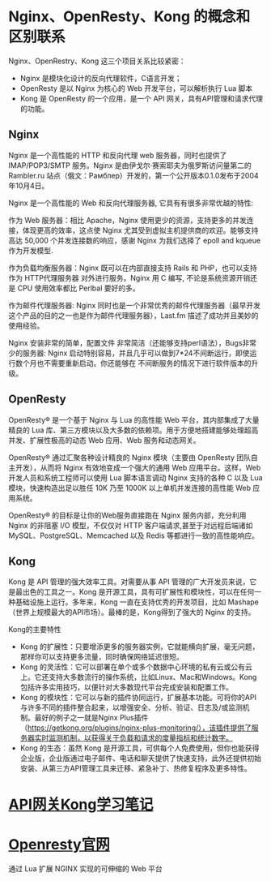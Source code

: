 

# Nginx、OpenResty、Kong 的概念和区别联系

Nginx、OpenRestry、Kong 这三个项目关系比较紧密：

- Nginx 是模块化设计的反向代理软件，C语言开发；
- OpenResty 是以 Nginx 为核心的 Web 开发平台，可以解析执行 Lua 脚本
- Kong 是 OpenResty 的一个应用，是一个 API 网关，具有API管理和请求代理的功能。



## Nginx

Nginx 是一个高性能的 HTTP 和反向代理 web 服务器，同时也提供了 IMAP/POP3/SMTP 服务。Nginx 是由伊戈尔·赛索耶夫为俄罗斯访问量第二的 Rambler.ru 站点（俄文：Рамблер）开发的，第一个公开版本0.1.0发布于2004年10月4日。

Nginx 是一个高性能的 Web 和反向代理服务器, 它具有有很多非常优越的特性:

作为 Web 服务器：相比 Apache，Nginx 使用更少的资源，支持更多的并发连接，体现更高的效率，这点使 Nginx 尤其受到虚拟主机提供商的欢迎。能够支持高达 50,000 个并发连接数的响应，感谢 Nginx 为我们选择了 epoll and kqueue 作为开发模型.

作为负载均衡服务器：Nginx 既可以在内部直接支持 Rails 和 PHP，也可以支持作为 HTTP代理服务器 对外进行服务。Nginx 用 C 编写, 不论是系统资源开销还是 CPU 使用效率都比 Perlbal 要好的多。

作为邮件代理服务器: Nginx 同时也是一个非常优秀的邮件代理服务器（最早开发这个产品的目的之一也是作为邮件代理服务器），Last.fm 描述了成功并且美妙的使用经验。

Nginx 安装非常的简单，配置文件 非常简洁（还能够支持perl语法），Bugs非常少的服务器: Nginx 启动特别容易，并且几乎可以做到7*24不间断运行，即使运行数个月也不需要重新启动。你还能够在 不间断服务的情况下进行软件版本的升级。

## OpenResty

OpenResty® 是一个基于 Nginx 与 Lua 的高性能 Web 平台，其内部集成了大量精良的 Lua 库、第三方模块以及大多数的依赖项。用于方便地搭建能够处理超高并发、扩展性极高的动态 Web 应用、Web 服务和动态网关。

OpenResty® 通过汇聚各种设计精良的 Nginx 模块（主要由 OpenResty 团队自主开发），从而将 Nginx 有效地变成一个强大的通用 Web 应用平台。这样，Web 开发人员和系统工程师可以使用 Lua 脚本语言调动 Nginx 支持的各种 C 以及 Lua 模块，快速构造出足以胜任 10K 乃至 1000K 以上单机并发连接的高性能 Web 应用系统。

OpenResty® 的目标是让你的Web服务直接跑在 Nginx 服务内部，充分利用 Nginx 的非阻塞 I/O 模型，不仅仅对 HTTP 客户端请求,甚至于对远程后端诸如 MySQL、PostgreSQL、Memcached 以及 Redis 等都进行一致的高性能响应。

## Kong

Kong 是 API 管理的强大效率工具。对需要从事 API 管理的广大开发员来说，它是最出色的工具之一。Kong 是开源工具，具有可扩展性和模块性，可以在任何一种基础设施上运行。多年来，Kong 一直在支持优秀的开发项目，比如 Mashape（世界上规模最大的API市场）。最棒的是，Kong得到了强大的 Nginx 的支持。

Kong的主要特性

- Kong 的扩展性：只要增添更多的服务器实例，它就能横向扩展，毫无问题，那样你可以支持更多流量，同时确保网络延迟很短。
- Kong 的灵活性：它可以部署在单个或多个数据中心环境的私有云或公有云上。它还支持大多数流行的操作系统，比如Linux、Mac和Windows。Kong包括许多实用技巧，以便针对大多数现代平台完成安装和配置工作。
- Kong 的模块性：它可以与新的插件协同运行，扩展基本功能。可将你的API与许多不同的插件整合起来，以增强安全、分析、验证、日志及/或监测机制。最好的例子之一就是Nginx Plus插件（https://getkong.org/plugins/nginx-plus-monitoring/），该插件提供了服务器实时监测机制，以获得关于负载和请求的度量指标和统计数字。
- Kong 的生态：虽然 Kong 是开源工具，可供每个人免费使用，但你也能获得企业版，企业版通过电子邮件、电话和聊天提供了快速支持，此外还提供初始安装、从第三方API管理工具来迁移、紧急补丁、热修复程序及更多特性。





# [API网关Kong学习笔记](https://www.lijiaocn.com/%E9%A1%B9%E7%9B%AE/2018/09/29/nginx-openresty-kong.html)

# [Openresty官网](https://openresty.org/cn/installation.html)

通过 Lua 扩展 NGINX 实现的可伸缩的 Web 平台

​	